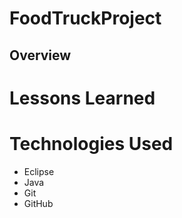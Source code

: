 # FoodTruckProject


## Overview


# Lessons Learned


# Technologies Used
- Eclipse
- Java
- Git
- GitHub